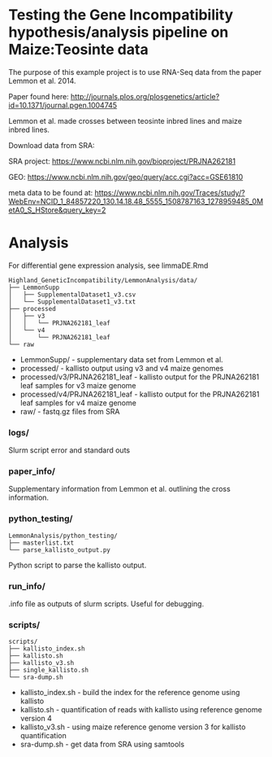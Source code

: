 # Testing the Gene Incompatibility hypothesis/analysis pipeline on Maize:Teosinte data

The purpose of this example project is to use RNA-Seq data from the paper Lemmon et al. 2014.

Paper found here: http://journals.plos.org/plosgenetics/article?id=10.1371/journal.pgen.1004745

Lemmon et al. made crosses between teosinte inbred lines and maize inbred lines.

Download data from SRA:

SRA project: https://www.ncbi.nlm.nih.gov/bioproject/PRJNA262181

GEO: https://www.ncbi.nlm.nih.gov/geo/query/acc.cgi?acc=GSE61810

meta data to be found at: https://www.ncbi.nlm.nih.gov/Traces/study/?WebEnv=NCID_1_84857220_130.14.18.48_5555_1508787163_1278959485_0MetA0_S_HStore&query_key=2

# Analysis

For differential gene expression analysis, see limmaDE.Rmd

```
Highland_GeneticIncompatibility/LemmonAnalysis/data/
├── LemmonSupp
│   ├── SupplementalDataset1_v3.csv
│   └── SupplementalDataset1_v3.txt
├── processed
│   ├── v3
│   │   └── PRJNA262181_leaf
│   └── v4
│       └── PRJNA262181_leaf
└── raw
```

* LemmonSupp/                   - supplementary data set from Lemmon et al.
* processed/                    - kallisto output using v3 and v4 maize genomes
* processed/v3/PRJNA262181_leaf - kallisto output for the PRJNA262181 leaf samples for v3 maize genome
* processed/v4/PRJNA262181_leaf - kallisto output for the PRJNA262181 leaf samples for v4 maize genome
* raw/                          - fastq.gz files from SRA

### logs/

Slurm script error and standard outs

### paper_info/

Supplementary information from Lemmon et al. outlining the cross information.

### python_testing/

```
LemmonAnalysis/python_testing/
├── masterlist.txt
└── parse_kallisto_output.py
```

Python script to parse the kallisto output.

### run_info/

.info file as outputs of slurm scripts. Useful for debugging.


### scripts/

```
scripts/
├── kallisto_index.sh
├── kallisto.sh
├── kallisto_v3.sh
├── single_kallisto.sh
└── sra-dump.sh
```

* kallisto_index.sh                     - build the index for the reference genome using kallisto
* kallisto.sh                           - quantification of reads with kallisto using reference genome version 4
* kallisto_v3.sh                        - using maize reference genome version 3 for kallisto quantification
* sra-dump.sh				- get data from SRA using samtools

